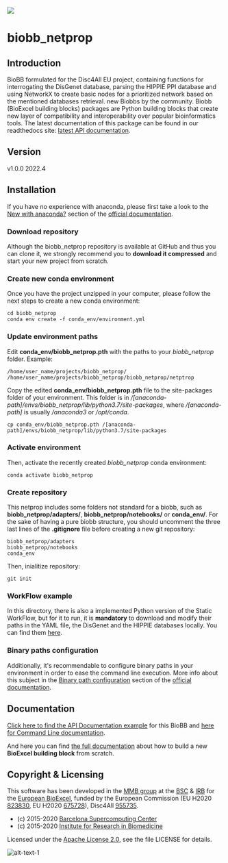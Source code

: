 [![](https://readthedocs.org/projects/biobb-template/badge/?version=latest)](https://biobb-template.readthedocs.io/en/latest/?badge=latest)

# biobb_netprop

## Introduction
BioBB formulated for the Disc4All EU project, containing functions for interrogating the DisGenet database, parsing the HIPPIE PPI database and using NetworkX to create basic nodes for a prioritized network based on the mentioned databases retrieval.
new Biobbs by the community.
Biobb (BioExcel building blocks) packages are Python building blocks that create new layer of compatibility and interoperability over popular bioinformatics tools.
The latest documentation of this package can be found in our readthedocs site:
[latest API documentation](http://biobb_netprop.readthedocs.io/en/latest/).

## Version
v1.0.0 2022.4

## Installation

If you have no experience with anaconda, please first take a look to the [New with anaconda?](https://biobb-documentation.readthedocs.io/en/latest/first_steps.html#new-with-anaconda) section of the [official documentation](https://biobb-documentation.readthedocs.io/en/latest/).

### Download repository

Although the biobb_netprop repository is available at GitHub and thus you can clone it, we strongly recommend you to **download it compressed** and start your new project from scratch. 

### Create new conda environment

Once you have the project unzipped in your computer, please follow the next steps to create a new conda environment:

```console
cd biobb_netprop
conda env create -f conda_env/environment.yml
```

### Update environment paths

Edit **conda_env/biobb_netprop.pth** with the paths to your *biobb_netprop* folder. Example:

```console
/home/user_name/projects/biobb_netprop/
/home/user_name/projects/biobb_netprop/biobb_netprop/netptrop
```

Copy the edited **conda_env/biobb_netprop.pth** file to the site-packages folder of your environment. This folder is in */[anaconda-path]/envs/biobb_netprop/lib/python3.7/site-packages*, where */[anaconda-path]* is usually */anaconda3* or */opt/conda*.

```console
cp conda_env/biobb_netprop.pth /[anaconda-path]/envs/biobb_netprop/lib/python3.7/site-packages
```

### Activate environment

Then, activate the recently created *biobb_netprop* conda environment:

```console
conda activate biobb_netprop
```

### Create repository

This netprop includes some folders not standard for a biobb, such as **biobb_netprop/adapters/**, **biobb_netprop/notebooks/** or **conda_env/**. For the sake of having a pure biobb structure, you should uncomment the three last lines of the **.gitignore** file before creating a new git repository:

```console
biobb_netprop/adapters
biobb_netprop/notebooks
conda_env
```
Then, inialitize repository:

```console
git init
```


### WorkFlow example

In this directory, there is also a implemented Python version of the Static WorkFlow, but for it to run, it is **mandatory** to download and modify their paths in the YAML file, the DisGenet and the HIPPIE databases locally. 
You can find them [here]().

### Binary paths configuration

Additionally, it's recommendable to configure binary paths in your environment in order to ease the command line execution. More info about this subject in the [Binary path configuration](https://biobb-documentation.readthedocs.io/en/latest/execution.html#binary-path-configuration) section of the [official documentation](https://biobb-documentation.readthedocs.io/en/latest/).

## Documentation

[Click here to find the API Documentation example](https://biobb-netprop.readthedocs.io/en/latest/netprop.html) for this BioBB and [here for Command Line documentation](http://biobb_netprop.readthedocs.io/en/latest/command_line.html).

And here you can find [the full documentation](https://biobb-documentation.readthedocs.io/en/latest/) about how to build a new **BioExcel building block** from scratch.

## Copyright & Licensing
This software has been developed in the [MMB group](http://mmb.irbbarcelona.org) at the [BSC](http://www.bsc.es/) & [IRB](https://www.irbbarcelona.org/) for the [European BioExcel](http://bioexcel.eu/), funded by the European Commission (EU H2020 [823830](http://cordis.europa.eu/projects/823830), EU H2020 [675728](http://cordis.europa.eu/projects/675728)), Disc4All [955735](http://cordis.europa.eu/projects/955735).

* (c) 2015-2020 [Barcelona Supercomputing Center](https://www.bsc.es/)
* (c) 2015-2020 [Institute for Research in Biomedicine](https://www.irbbarcelona.org/)

Licensed under the
[Apache License 2.0](https://www.apache.org/licenses/LICENSE-2.0), see the file LICENSE for details.

![alt-text-1](https://bioexcel.eu/wp-content/uploads/2019/04/Bioexcell_logo_1080px_transp.png "Bioexcel") 
